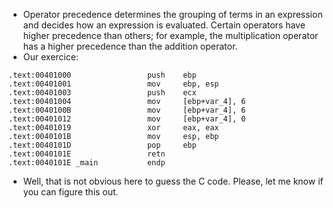 * Operator precedence determines the grouping of terms in an expression and decides how an expression is evaluated. Certain operators have higher precedence than others; for example, the multiplication operator has a higher precedence than the addition operator.
* Our exercice:
```
.text:00401000                 push    ebp
.text:00401001                 mov     ebp, esp
.text:00401003                 push    ecx
.text:00401004                 mov     [ebp+var_4], 6
.text:0040100B                 mov     [ebp+var_4], 6
.text:00401012                 mov     [ebp+var_4], 0
.text:00401019                 xor     eax, eax
.text:0040101B                 mov     esp, ebp
.text:0040101D                 pop     ebp
.text:0040101E                 retn
.text:0040101E _main           endp
```
* Well, that is not obvious here to guess the C code. Please, let me know if you can figure this out.